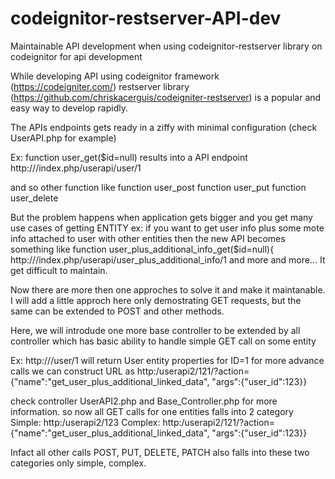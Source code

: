 # codeignitor-restserver-API-dev
Maintainable API development when using codeignitor-restserver library on codeignitor for api development


  While developing API using codeignitor framework (https://codeigniter.com/) restserver library (https://github.com/chriskacerguis/codeigniter-restserver) is a popular and easy way to develop rapidly.

  The APIs endpoints gets ready in a ziffy with minimal configuration (check UserAPI.php for example)
  
  Ex: 
  function user_get($id=null) results into a API endpoint 
  http://<server>/index.php/userapi/user/1

  and so other function like 
    function user_post
    function user_put
    function user_delete


But the problem happens when application gets bigger and you get many use cases of getting ENTITY 
  ex: if you want to get user info plus some mote info attached to user with other entities 
  then the new API becomes something like 
    function user_plus_additional_info_get($id=null){
    http://<server>/index.php/userapi/user_plus_additional_info/1
and more and more...
It get difficult to maintain.

Now there are more then one approches to solve it and make it maintanable.
I will add a little approch here only demostrating GET requests, but the same can be extended to POST and other methods.

Here, we will introdude one more base controller to be extended by all controller which has basic ability to handle simple GET call on some entity

  Ex: http://<server>/user/1 will return User entity properties for ID=1
    for more advance calls we can construct URL as 
    http:<server>/userapi2/121/?action={"name":"get_user_plus_additional_linked_data", "args":{"user_id":123}}

check controller UserAPI2.php and Base_Controller.php for more information.
so now all GET calls for one entities falls into 2 category
Simple: http:<server>/userapi2/123
Complex: http:<server>/userapi2/121/?action={"name":"get_user_plus_additional_linked_data", "args":{"user_id":123}}

Infact all other calls POST, PUT, DELETE, PATCH also falls into these two categories only simple, complex.




